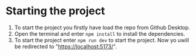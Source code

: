 # Starting the project

1. To start the project you firstly have load the repo from Github Desktop.
2. Open the terminal and enter `npm install` to install the dependencies.
3. To start the project enter `npm run dev` to start the project. Now yo uwill be redirected to "[https://localhost:5173/](https://localhost:5173/)".
